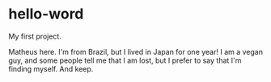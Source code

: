 # hello-word
My first project.


Matheus here. I'm from Brazil, but I lived in Japan for one year! I am a vegan guy, and some people tell me that I am lost, but I prefer to say that I'm finding myself. And keep.
